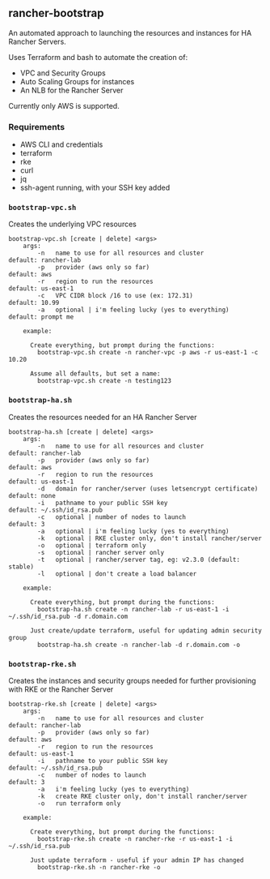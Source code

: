 ## rancher-bootstrap

An automated approach to launching the resources and instances for HA Rancher Servers. 

Uses Terraform and bash to automate the creation of:

 - VPC and Security Groups
 - Auto Scaling Groups for instances
 - An NLB for the Rancher Server

Currently only AWS is supported.

### Requirements

 - AWS CLI and credentials
 - terraform
 - rke
 - curl
 - jq
 - ssh-agent running, with your SSH key added

### `bootstrap-vpc.sh`

Creates the underlying VPC resources

```
bootstrap-vpc.sh [create | delete] <args>
    args:
        -n   name to use for all resources and cluster          default: rancher-lab
        -p   provider (aws only so far)                         default: aws
        -r   region to run the resources                        default: us-east-1
        -c   VPC CIDR block /16 to use (ex: 172.31)             default: 10.99
        -a   optional | i'm feeling lucky (yes to everything)   default: prompt me

    example:

      Create everything, but prompt during the functions:
        bootstrap-vpc.sh create -n rancher-vpc -p aws -r us-east-1 -c 10.20

      Assume all defaults, but set a name:
        bootstrap-vpc.sh create -n testing123
```

### `bootstrap-ha.sh`

Creates the resources needed for an HA Rancher Server

```
bootstrap-ha.sh [create | delete] <args>
    args:
        -n   name to use for all resources and cluster                      default: rancher-lab
        -p   provider (aws only so far)                                     default: aws
        -r   region to run the resources                                    default: us-east-1
        -d   domain for rancher/server (uses letsencrypt certificate)       default: none
        -i   pathname to your public SSH key                                default: ~/.ssh/id_rsa.pub
        -c   optional | number of nodes to launch                           default: 3
        -a   optional | i'm feeling lucky (yes to everything)
        -k   optional | RKE cluster only, don't install rancher/server
        -o   optional | terraform only
        -s   optional | rancher server only
        -t   optional | rancher/server tag, eg: v2.3.0 (default: stable)
        -l   optional | don't create a load balancer

    example:

      Create everything, but prompt during the functions:
        bootstrap-ha.sh create -n rancher-lab -r us-east-1 -i ~/.ssh/id_rsa.pub -d r.domain.com

      Just create/update terraform, useful for updating admin security group
        bootstrap-ha.sh create -n rancher-lab -d r.domain.com -o
```

### `bootstrap-rke.sh`

Creates the instances and security groups needed for further provisioning with RKE or the Rancher Server

```
bootstrap-rke.sh [create | delete] <args>
    args:
        -n   name to use for all resources and cluster                      default: rancher-lab
        -p   provider (aws only so far)                                     default: aws
        -r   region to run the resources                                    default: us-east-1
        -i   pathname to your public SSH key                                default: ~/.ssh/id_rsa.pub
        -c   number of nodes to launch                                      default: 3
        -a   i'm feeling lucky (yes to everything)
        -k   create RKE cluster only, don't install rancher/server
        -o   run terraform only

    example:

      Create everything, but prompt during the functions:
        bootstrap-rke.sh create -n rancher-rke -r us-east-1 -i ~/.ssh/id_rsa.pub

      Just update terraform - useful if your admin IP has changed
        bootstrap-rke.sh -n rancher-rke -o
```
